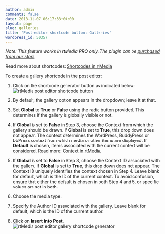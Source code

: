 ```yaml
---
author: admin
comments: false
date: 2013-11-07 06:17:33+00:00
layout: page
slug: galleries
title: 'Post-editor shortcode button: Galleries'
wordpress_id: 50357
---
```


_Note: This feature works in rtMedia PRO only. The plugin can be [purchased from our store](https://rtcamp.com/store/rtmedia-pro/)._

Read more about shortcodes: [Shortcodes in rtMedia](https://rtcamp.com/rtmedia/docs/common/shortcodes/)

To create a gallery shortcode in the post editor:



	
  1. Click on the shortcode generator button as indicated below:![rtMedia post editor shortcode button](https://rtcamp.com/wp-content/uploads/2013/11/image17.png)

	
  2. By default, the gallery option appears in the dropdown; leave it at that.

	
  3. Set **Global** to **True** or **False** using the radio button provided. This determines if the gallery is globally visible or not.

	
  4. If **Global** is set to **False** in Step 3, choose the Context from which the gallery should be drawn. If **Global** is set to **True**, this drop down does not appear. The context determines the WordPress, BuddyPress or bbPress context from which media or other items are displayed. If **Default** is chosen, items associated with the current context will be considered. Read more: [Context in rtMedia](https://rtcamp.com/rtmedia/docs/core-concepts/context/).

	
  5. If **Global** is set to **False** in Step 3, choose the Context ID associated with the gallery. If **Global** is set to **True**, this drop down does not appear. The Context ID uniquely identifies the context chosen in Step 4. Leave blank for default, which is the ID of the current context.
To avoid confusion, ensure that either the default is chosen in both Step 4 and 5, or specific values are set in both.

	
  6. Choose the media type.

	
  7. Specify the Author ID associated with the gallery. Leave blank for default, which is the ID of the current author.

	
  8. Click on **Insert into Post**.
![rtMedia post editor gallery shortcode generator](https://rtcamp.com/wp-content/uploads/2013/11/image18.png)


